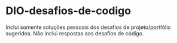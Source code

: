 # DIO-desafios-de-codigo
Inclui somente soluções pessoais dos desafios de projeto/portfólio sugeridos.
Não inclui respostas aos desafios de código.
